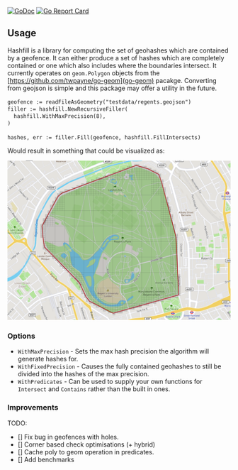 [![GoDoc](http://godoc.org/github.com/Willyham/hashfill?status.png)](http://godoc.org/github.com/Willyham/hashfill) [![Go Report Card](https://goreportcard.com/badge/github.com/Willyham/hashfill)](https://goreportcard.com/report/github.com/Willyham/hashfill)

## Usage

Hashfill is a library for computing the set of geohashes which are contained by a geofence. It can either produce a set
of hashes which are completely contained or one which also includes where the boundaries intersect. It currently operates on
`geom.Polygon` objects from the [https://github.com/twpayne/go-geom](go-geom) pacakge. Converting from geojson is simple and this
package may offer a utility in the future.

```golang
geofence := readFileAsGeometry("testdata/regents.geojson")
filler := hashfill.NewRecursiveFiller(
  hashfill.WithMaxPrecision(8),
)

hashes, err := filler.Fill(geofence, hashfill.FillIntersects)
```

Would result in something that could be visualized as:

![](./doc/fill.png)

### Options
- `WithMaxPrecision` - Sets the max hash precision the algorithm will generate hashes for.
- `WithFixedPrecision` - Causes the fully contained geohashes to still be divided into the hashes of the max precision.
- `WithPredicates` - Can be used to supply your own functions for `Intersect` and `Contains` rather than the built in ones.


### Improvements

TODO:

- [] Fix bug in geofences with holes.
- [] Corner based check optimisations (+ hybrid)
- [] Cache poly to geom operation in predicates.
- [] Add benchmarks
